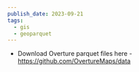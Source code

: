 ```yaml
---
publish_date: 2023-09-21
tags:
  - gis
  - geoparquet
---
```

- Download Overture parquet files here - https://github.com/OvertureMaps/data
